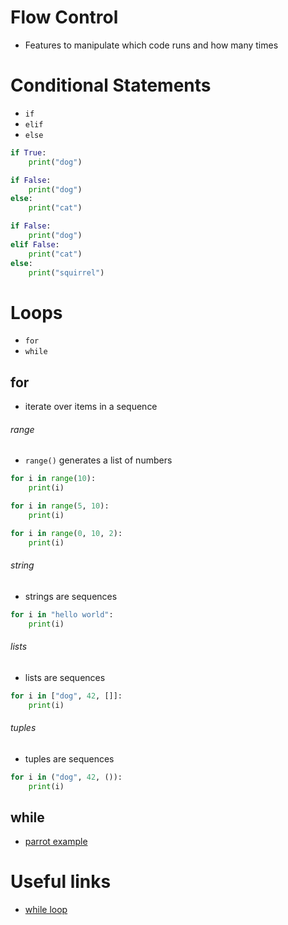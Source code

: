 # Flow Control
* Features to manipulate which code runs and how many times


# Conditional Statements
* `if`
* `elif`
* `else`

```python
if True:
    print("dog")
```

```python
if False:
    print("dog")
else:
    print("cat")
```

```python
if False:
    print("dog")
elif False:
    print("cat")
else:
    print("squirrel")
```


# Loops
* `for`
* `while`

## for
* iterate over items in a sequence

###### range
* `range()` generates a list of numbers

```python
for i in range(10):
    print(i)
```

```python
for i in range(5, 10):
    print(i)
```

```python
for i in range(0, 10, 2):
    print(i)
```

###### string
* strings are sequences

```python
for i in "hello world":
    print(i)
```

###### lists
* lists are sequences

```python
for i in ["dog", 42, []]:
    print(i)
```

###### tuples
* tuples are sequences

```python
for i in ("dog", 42, ()):
    print(i)
```

## while
* [parrot example](../examples/io/parrot.py)

# Useful links
* [while loop](https://wiki.python.org/moin/WhileLoop)
